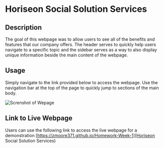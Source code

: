 # Horiseon Social Solution Services

## Description

The goal of this webpage was to allow users to see all of the benefits and features that our company offers. The header serves to quickly help users navigate to a specific topic and the sidebar serves as a way to also display unique information beside the main content of the webpage. 

## Usage

Simply navigate to the link provided below to access the webpage. Use the navigation bar at the top of the page to quickly jump to sections of the main body. 

![Screnshot of Wepage](./assets/images/webpage-screenshot.png)



## Link to Live Webpage

Users can use the following link to access the live webpage for a demonstration
[https://zmoore371.github.io/Homework-Week-1](Horiseon Social Solution Services)
